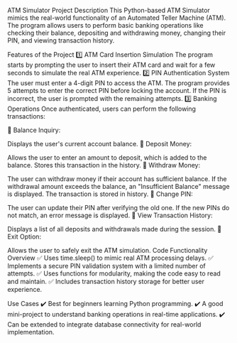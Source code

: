 ATM Simulator Project Description
This Python-based ATM Simulator mimics the real-world functionality of an Automated Teller Machine (ATM). The program allows users to perform basic banking operations like checking their balance, depositing and withdrawing money, changing their PIN, and viewing transaction history.

Features of the Project
1️⃣ ATM Card Insertion Simulation
The program starts by prompting the user to insert their ATM card and wait for a few seconds to simulate the real ATM experience.
2️⃣ PIN Authentication System
The user must enter a 4-digit PIN to access the ATM.
The program provides 5 attempts to enter the correct PIN before locking the account.
If the PIN is incorrect, the user is prompted with the remaining attempts.
3️⃣ Banking Operations
Once authenticated, users can perform the following transactions:

🔹 Balance Inquiry:

Displays the user's current account balance.
🔹 Deposit Money:

Allows the user to enter an amount to deposit, which is added to the balance.
Stores this transaction in the history.
🔹 Withdraw Money:

The user can withdraw money if their account has sufficient balance.
If the withdrawal amount exceeds the balance, an "Insufficient Balance" message is displayed.
The transaction is stored in history.
🔹 Change PIN:

The user can update their PIN after verifying the old one.
If the new PINs do not match, an error message is displayed.
🔹 View Transaction History:

Displays a list of all deposits and withdrawals made during the session.
🔹 Exit Option:

Allows the user to safely exit the ATM simulation.
Code Functionality Overview
✅ Uses time.sleep() to mimic real ATM processing delays.
✅ Implements a secure PIN validation system with a limited number of attempts.
✅ Uses functions for modularity, making the code easy to read and maintain.
✅ Includes transaction history storage for better user experience.

Use Cases
✔️ Best for beginners learning Python programming.
✔️ A good mini-project to understand banking operations in real-time applications.
✔️ Can be extended to integrate database connectivity for real-world implementation.
